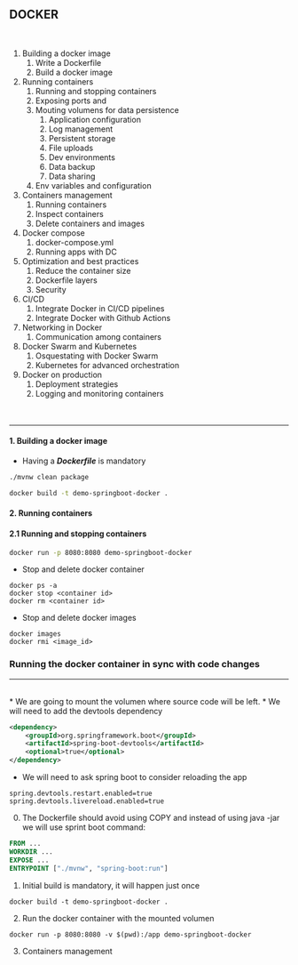 ## DOCKER

<br/>

1. Building a docker image 
    1. Write a Dockerfile
    2. Build a docker image  
2. Running containers
    1. Running and stopping containers
    2. Exposing ports and 
    3. Mouting volumens for data persistence
        1. Application configuration
        2. Log management
        3. Persistent storage
        4. File uploads
        5. Dev environments
        6. Data backup
        7. Data sharing
    4. Env variables and configuration
3. Containers management
    1. Running containers
    2. Inspect containers
    3. Delete containers and images
4. Docker compose
    1. docker-compose.yml
    2. Running apps with DC
5. Optimization and best practices
    1. Reduce the container size
    2. Dockerfile layers
    3. Security
6. CI/CD 
    1. Integrate Docker in CI/CD pipelines
    2. Integrate Docker with Github Actions
7. Networking in Docker
    1. Communication among containers
8. Docker Swarm and Kubernetes
    1. Osquestating with Docker Swarm
    2. Kubernetes for advanced orchestration
9. Docker on production
    1. Deployment strategies
    2. Logging and monitoring containers
<br /><br /><br />
 ___ 


#### 1. Building a docker image

* Having a ***Dockerfile*** is mandatory

```bash
./mvnw clean package
```
```bash
docker build -t demo-springboot-docker .
```

#### 2. Running containers 
#### 2.1 Running and stopping containers

```bash
docker run -p 8080:8080 demo-springboot-docker
```

* Stop and delete docker container

```
docker ps -a
docker stop <container id>
docker rm <container id>
```

* Stop and delete docker images

```shell
docker images
docker rmi <image_id>
```

### Running the docker container in sync with code changes
---
<br />
* We are going to mount the volumen where source code will be left. 
* We will need to add the devtools dependency

```xml
<dependency>
	<groupId>org.springframework.boot</groupId>
	<artifactId>spring-boot-devtools</artifactId>
	<optional>true</optional>
</dependency>
```        

* We will need to ask spring boot to consider reloading the app 

```properties
spring.devtools.restart.enabled=true
spring.devtools.livereload.enabled=true
```

0. The Dockerfile should avoid using COPY and instead of using java -jar we will use sprint boot command:

``` Dockerfile
FROM ...
WORKDIR ...
EXPOSE ...
ENTRYPOINT ["./mvnw", "spring-boot:run"]
```

1. Initial build is mandatory, it will happen just once

```shell
docker build -t demo-springboot-docker .
```


2. Run the docker container with the mounted volumen

```shell
docker run -p 8080:8080 -v $(pwd):/app demo-springboot-docker
```

3. Containers management
